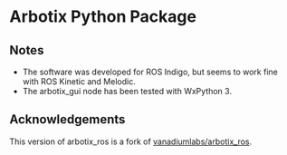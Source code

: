 # Arbotix Python Package

## Notes

- The software was developed for ROS Indigo, but seems to work fine with ROS Kinetic and Melodic.
- The arbotix_gui node has been tested with WxPython 3.

## Acknowledgements

This version of arbotix_ros is a fork of [vanadiumlabs/arbotix_ros](https://github.com/vanadiumlabs/arbotix_ros).